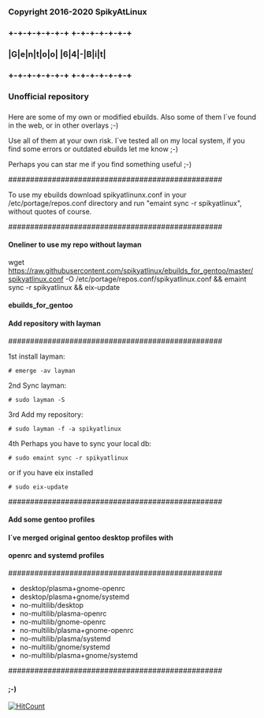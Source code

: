 ###
### Copyright 2016-2020 SpikyAtLinux
### +-+-+-+-+-+-+ +-+-+-+-+-+-+
### |G|e|n|t|o|o| |6|4|-|B|i|t|
### +-+-+-+-+-+-+ +-+-+-+-+-+-+
### Unofficial repository
###

Here are some of my own or modified ebuilds.
Also some of them I´ve found in the web, or
in other overlays ;-)

Use all of them at your own risk. I´ve tested all
on my local system, if you find some errors or
outdated ebuilds let me know ;-)

Perhaps you can star me if you find something
useful ;-)

#################################################

To use my ebuilds download spikyatlinunx.conf
in your /etc/portage/repos.conf directory
and run "emaint sync -r spikyatlinux",
without quotes of course.

#################################################

#### Oneliner to use my repo without layman

wget https://raw.githubusercontent.com/spikyatlinux/ebuilds_for_gentoo/master/spikyatlinux.conf -O /etc/portage/repos.conf/spikyatlinux.conf && emaint sync -r spikyatlinux && eix-update

#### ebuilds_for_gentoo


#### Add repository with layman
#################################################

1st install layman:

    # emerge -av layman

2nd Sync layman:

    # sudo layman -S

3rd Add my repository:

    # sudo layman -f -a spikyatlinux

4th Perhaps you have to sync your local db:
    
    # sudo emaint sync -r spikyatlinux

or if you have eix installed

    # sudo eix-update

#################################################

#### Add some gentoo profiles
#### I´ve merged original gentoo desktop profiles with
#### openrc and systemd profiles

#################################################

- desktop/plasma+gnome-openrc
- desktop/plasma+gnome/systemd
- no-multilib/desktop
- no-multilib/plasma-openrc
- no-multilib/gnome-openrc
- no-multilib/plasma+gnome-openrc
- no-multilib/plasma/systemd
- no-multilib/gnome/systemd
- no-multilib/plasma+gnome/systemd

#################################################

#### ;-)

[![HitCount](http://hits.dwyl.io/spikyatlinux/ebuilds_for_gentoo.svg)](http://hits.dwyl.io/spikyatlinux/ebuilds_for_gentoo)
